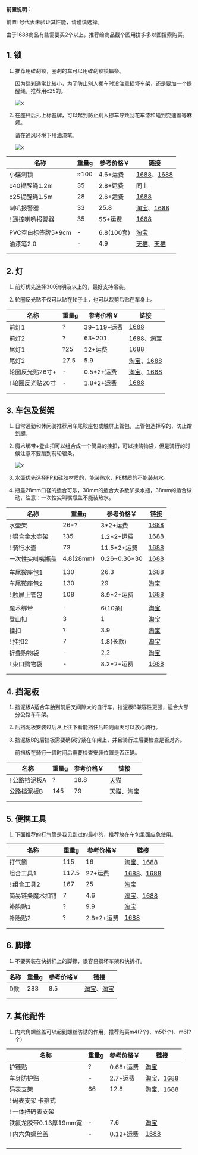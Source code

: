 **前置说明：**

前置`!`号代表未验证其性能，请谨慎选择。

由于1688商品有些需要买2个以上，推荐给商品截个图用拼多多以图搜索购买。

## 1. 锁

1. 推荐用碟刹锁，圈刹的车可以用碟刹锁锁辐条。

    因为碟刹通常比较小，为了防止别人挪车时没注意损坏车架，还是要加一个提醒绳，推荐用c25的。

    ![x](https://kukela-images.oss-cn-shanghai.aliyuncs.com/CommuterBike/%E8%BD%A6%E8%BA%AB%E9%85%8D%E4%BB%B6/%E7%A2%9F%E5%88%B9%E9%94%81.jpg)

2. 在座杆后扎上标签牌，可以起到防止别人挪车导致刮花车漆和碰到变速器等麻烦。

    请在通风环境下用油漆笔。

    ![x](https://kukela-images.oss-cn-shanghai.aliyuncs.com/CommuterBike/%E8%BD%A6%E8%BA%AB%E9%85%8D%E4%BB%B6/%E6%8F%90%E9%86%92%E6%A0%87%E7%AD%BE%E7%89%8C.jpg)

| 名称 | 重量g | 参考价格￥ | 链接 |
| - | - | - | - |
| 小碟刹锁 | ≈100 | 4.6+运费 | [1688](https://detail.1688.com/offer/628805020404.html)、[1688](https://detail.1688.com/offer/42626982155.html) |
| c40提醒绳1.2m | 35 | 2.8+运费 | 同上 |
| c25提醒绳1.5m | 28 | 2.6+运费 | [1688](https://s.click.1688.com/t?e=BA049C3094A99029D3512DF26E6FCDAF511A51CE6A554CA22B0078EFC8D6974766F7656F127EA463C5DFC264D3FD62C9572B728252F4FE2CCB93D44CC92135632AF18F37621D5D8E5FC6193F051292DE8BE66FF47491103C93728150B7B7ED1658509A52328230B4002D739CF76C367BB659E024073CB3D77C1270A0C65ECA73)  |
| 喇叭报警器 | 33 | 25.8 | [淘宝](https://s.click.taobao.com/t?e=m%3D2%26s%3DZ1clDj4Wcz5w4vFB6t2Z2ueEDrYVVa64Dm1dJ6eadalyINtkUhsv0B9MdWZNAhiqFuvVfkigojzFTlrzds37%2FgLwMG9TgUkNcLWR2kup2vFNRq4euO%2Fww2MWGduSpLInDoqEt4dKdN30KBFKq4PCn64YaErhpCwY%2B%2BOKP44LjbnNEPXytV9ALtCLThlbPuuZLb93Df8fOzjBNbkd0WzdfG3KqTqxFh8sLzqUISsghEUyA5neGyOM3QOxaVa4TlmCP8DeSLcIuniMJi1gYBJvNFSsXCNd9Eox5xRFlLBC%2BAyCQv4tW%2BMpJN4zt7Phtw9RomfkDJRs%2BhU%3D&union_lens=lensId%3APUB%401695798037%4021049f66_0be0_18ad5708ddc_e71f%4001%40eyJmbG9vcklkIjozMTA2OSwiic3BtQiiI6Il9wb3J0YWxfdjJfdG9vbF9saW5rc19wYWdlX2hvbWVfaW5kZXhfaHRtIn0ie)、[1688](https://detail.1688.com/offer/665401324083.html) |
| ! 遥控喇叭报警器 | 35 | 55+运费 | [1688](https://detail.1688.com/offer/677970185454.html) |
| | | | |
| PVC空白标签牌5\*9cm | - | 6.8(100套) | [淘宝](https://item.taobao.com/item.htm?spm=a1z09.2.0.0.74592e8dH3dLV7&id=577242952462&_u=m1qg6u55afd1) |
| 油漆笔2.0 | - | 4.9 | [天猫](https://s.click.taobao.com/t?e=m%3D2%26s%3D5LBlb1rAk4hw4vFB6t2Z2ueEDrYVVa64MljcGUdc4HdyINtkUhsv0AsfwFzgwT6yJZyTmHFgi7vFTlrzds37%2FgLwMG9TgUkNcLWR2kup2vFNRq4euO%2Fww2MWGduSpLInDoqEt4dKdN30KBFKq4PCnzEU8qH9kPa3Bx90j9UnxKqySbHmSI7wOmd1HQKKxkiFAVKvOBNtWvrtP6edoc9st8aqHlxtoFneDB3eicwknBDUQXLmqrQOkdpAuA9TF%2BAR3O9bfrBrdCW0zvIVVx%2BPc2%2F51BzEHetfxglKFrfPmkxRc0Hkl8yBTr6daKysOwMcm6XCBpN7%2FEGiZ%2BQMlGz6FQ%3D%3D&union_lens=lensId%3APUB%401695473253%40210719af_1d1e_18ac214bc16_1961%4001%40eyJmbG9vcklkIjozMTA2OSwiic3BtQiiI6Il9wb3J0YWxfdjJfdG9vbF9saW5rc19wYWdlX2hvbWVfaW5kZXhfaHRtIn0ie)、[天猫](https://s.click.taobao.com/t?e=m%3D2%26s%3D%2BatVRzMfNXlw4vFB6t2Z2ueEDrYVVa64MljcGUdc4HdyINtkUhsv0BmKW4A6DjRTpgJjgTwC57%2FFTlrzds37%2FgLwMG9TgUkNcLWR2kup2vFNRq4euO%2Fww2MWGduSpLInDoqEt4dKdN30KBFKq4PCn11LM0ssZGCxFO22TUbLDebNEPXytV9ALoS4zvCRUrqu0uImDI4kZlavprZBOrh%2By12aaAfs6bpd4DLapTEjo%2FyRr0mZgBQ2WqvfQDVVywk1cclGVfxRpKBP7qa1tU3ZgS3jKrSQZrKg2Ri9Bm4jDHegZ4hAvgWL0QLlxfpcmXZVpBAeUhnMN74hhQs2DjqgEA%3D%3D&union_lens=lensId%3APUB%401695363937%402127d135_0bed_18abb90b4a5_647d%4001%40eyJmbG9vcklkIjozMTA2OSwiic3BtQiiI6Il9wb3J0YWxfdjJfdG9vbF9saW5rc19wYWdlX2hvbWVfaW5kZXhfaHRtIn0ie) |
| | | | |
| | | | |

## 2. 灯

1. 前灯优先选择300流明及以上的，最好支持吊装。

2. 轮圈反光贴不仅可以贴在轮子上，也可以裁剪后贴在车身上。

| 名称 | 重量g | 参考价格￥ | 链接 |
| - | - | - | - |
| 前灯1 | ? | 39~119+运费 | [1688](https://detail.1688.com/offer/584165555645.html) |
| 前灯2 | ? | 63~201 |[1688](https://detail.1688.com/offer/671503937029.html)、[淘宝](https://s.click.taobao.com/t?e=m%3D2%26s%3D478bTWSjkKFw4vFB6t2Z2ueEDrYVVa64MljcGUdc4HdyINtkUhsv0O6pAd55pdnBfKdBFxgGwaXFTlrzds37%2FgLwMG9TgUkNcLWR2kup2vFNRq4euO%2Fww2MWGduSpLInDoqEt4dKdN30KBFKq4PCn2UbPjSbn9Q7tUDkj6K0gMrNEPXytV9ALoS4zvCRUrquxFJ0YZ0JPvWvYjvKQOmjbvUiQrjI9lDpAJdlL0WJJyIwgGEY97F0ezswVIg1Qwu8pF1aAL6BoORP7qa1tU3ZgS3jKrSQZrKg2Ri9Bm4jDHegZ4hAvgWL0ex%2F0P2Lnm4eWiBT2SnT0f0hhQs2DjqgEA%3D%3D&union_lens=lensId%3APUB%401695796951%4021076afe_0d4f_18ad55ff967_735b%4001%40eyJmbG9vcklkIjozMTA2OSwiic3BtQiiI6Il9wb3J0YWxfdjJfdG9vbF9saW5rc19wYWdlX2hvbWVfaW5kZXhfaHRtIn0ie) |
| 尾灯1 | ?25 | 12+运费 | [1688](https://detail.1688.com/offer/606068887057.html) |
| 尾灯2 | 27.5 | 5.9 | [淘宝](https://s.click.taobao.com/t?e=m%3D2%26s%3Dltgbi5RwoQlw4vFB6t2Z2ueEDrYVVa64MljcGUdc4HdyINtkUhsv0NyOJ9cx%2BTgzJueFsfV7LcHFTlrzds37%2FgLwMG9TgUkNcLWR2kup2vFNRq4euO%2Fww2MWGduSpLInDoqEt4dKdN30KBFKq4PCn9Q8EH%2BDadmu9bPxjdf%2FpsPNEPXytV9ALtCLThlbPuuZLb93Df8fOziOkT%2BbZ6D8yv%2FqmSqXkVewgjXBX7q6xh3%2Bs8PZ8Oelp2vDIQSSbHPD44OZC6sUC%2F%2BjO9AJYjY8CXJ%2BwEVkOqHFdQeHL9TMTi1iYpFV4b5m%2F5wX%2FNAuqjhf&union_lens=lensId%3APUB%401695797043%40212bc39a_0bfb_18ad561613d_32b6%4001%40eyJmbG9vcklkIjozMTA2OSwiic3BtQiiI6Il9wb3J0YWxfdjJfdG9vbF9saW5rc19wYWdlX2hvbWVfaW5kZXhfaHRtIn0ie)、[1688](https://detail.1688.com/offer/723972080381.html) |
| 轮圈反光贴26寸+ | - |  0.5\*2+运费 | [淘宝](https://s.click.taobao.com/t?e=m%3D2%26s%3D62XQjUAZJ%2BZw4vFB6t2Z2ueEDrYVVa64Dm1dJ6eadalyINtkUhsv0O64LyaSg67L1oh9aOzbcSTFTlrzds37%2FgLwMG9TgUkNcLWR2kup2vFNRq4euO%2Fww2MWGduSpLInDoqEt4dKdN30KBFKq4PCn%2FIjYEqxZfNhtxoqxr%2BQa5bNEPXytV9ALtCLThlbPuuZLb93Df8fOzgLZG%2BH0b3g90sckaQPjBKJrVWAlTuo%2BfVZj%2BJcapVjefwUoKrJtTNFb%2B0wStNO5pSjO9AJYjY8CXJ%2BwEVkOqHFdIW9JNkz7%2FhuShzkDg9djrsWPuCqOEL7zLp7DcZY52DGJe8N%2FwNpGw%3D%3D&union_lens=lensId%3APUB%401695366351%402106ef0c_167a_18abbb58960_39e3%4001%40eyJmbG9vcklkIjozMTA2OSwiic3BtQiiI6Il9wb3J0YWxfdjJfdG9vbF9saW5rc19wYWdlX2hvbWVfaW5kZXhfaHRtIn0ie)、[1688](https://s.click.1688.com/t?e=BA049C3094A99029D3512DF26E6FCDAF511A51CE6A554CA22B0078EFC8D6974766F7656F127EA463433AB92318B74EF2BCA6C85ABFF3A8DF97C10BC450D84FAFB9C1E03DA05D85202C377E1C68E3EDB0CC715663E7F2DFBA5683C778D2BD9A4ADAABCF0CD256A5C519F8E6498A189EF00870261C675B6F3ED7F122422ED32941) |
| ! 轮圈反光贴20寸 | - | 1.8\*2+运费  | [1688](https://s.click.1688.com/t?e=BA049C3094A99029D3512DF26E6FCDAF511A51CE6A554CA22B0078EFC8D6974766F7656F127EA4633E8F6E42DCE0C6E416DF6B992CF8F1E5FF57CCC63F39287B9E02F48E424311A253ACBC6835CBE840CC715663E7F2DFBA5683C778D2BD9A4A881BB44F265D9D15662D29B92DBC04F76A48577F7CF571B99FC619DB57121419) |
| | | | |
| | | | |

## 3. 车包及货架

1. 日常通勤和休闲骑推荐用车尾鞍座包或触屏上管包，上管包选择窄的、防止蹭到腿。

2. 魔术绑带+登山扣可以组合成一个简易的挂扣，可以挂购物袋，但是骑行的时候注意不要蹭到前轮辐条。

    ![x](https://kukela-images.oss-cn-shanghai.aliyuncs.com/CommuterBike/%E8%BD%A6%E8%BA%AB%E9%85%8D%E4%BB%B6/%E6%8F%90%E9%86%92%E7%BB%B3.jpg)

3. 水壶优先选择PP和硅胶材质的，能装热水，PE材质的不能装热水。

4. 瓶盖28mm口径的适合可乐，30mm的适合大多数矿泉水瓶，38mm的适合脉动，注意：一次性尖叫嘴瓶盖不能装热水。

| 名称 | 重量g | 参考价格￥ | 链接 |
| - | - | - | - |
| 水壶架 | 26-? | 3\*2+运费 | [1688](https://s.click.1688.com/t?e=BA049C3094A99029D3512DF26E6FCDAF511A51CE6A554CA22B0078EFC8D6974766F7656F127EA463F68FC8F09C5614E2D1062144B4D0B70831A02A5002EC7B3D4BF0393C8C586A2727CF7486CAB487518674C0D555E788E564F1513D66CFE84F27A1C76D9228D81B8E035D6ABC7E5AC84F326953EFE2240FCD82BA9795FF28E2) |
| ! 铝合金水壶架 | ?35 | 1.2\*2+运费 | [1688](https://detail.1688.com/offer/42141870808.html) |
| ! 骑行水壶 | 73 | 11.5\*2+运费 | [1688](https://detail.1688.com/offer/644606742054.html) |
| 一次性尖叫嘴瓶盖 | 4.8(28mm) | 0.26~0.36\*30 | [1688](https://detail.1688.com/offer/606884071593.html) |
| | | | |
| 车尾鞍座包1 | 130 | 26.3 | [1688](https://detail.1688.com/offer/633227902567.html) |
| 车尾鞍座包2 | 130  | 29 | [淘宝](https://item.taobao.com/item.htm?spm=a1z0d.6639537/tb.1997196601.4.31527484DGeIHU&id=674663809495) |
| ! 触屏上管包 | 108 | 8.9\*2+运费 | [1688](https://detail.1688.com/offer/647868001846.html) |
| | | | |
| 魔术绑带 | - | 6(10条) | [淘宝](https://s.click.taobao.com/t?e=m%3D2%26s%3DfZ%2FWMh0rTMBw4vFB6t2Z2ueEDrYVVa64Dm1dJ6eadalyINtkUhsv0MkpTUdsPm9HjwT44o8Tf6TFTlrzds37%2FgLwMG9TgUkNcLWR2kup2vFNRq4euO%2Fww2MWGduSpLInDoqEt4dKdN30KBFKq4PCn465htvMvMqvCbzj%2FngKbPTNEPXytV9ALtCLThlbPuuZLb93Df8fOzinmFNCQHPXHV2SjJcZHfFUfotb5LPXOhgKMQzFW620uc5hk%2B3MximD2gCZN122iPC0zvIVVx%2BPc2%2F51BzEHetfHN5WH35LElXS99jjGx7KPkx0inWuvg%2Fd&union_lens=lensId%3APUB%401695368652%402103e6f4_09e9_18abbd8a6e1_8214%4001%40eyJmbG9vcklkIjozMTA2OSwiic3BtQiiI6Il9wb3J0YWxfdjJfdG9vbF9saW5rc19wYWdlX2hvbWVfaW5kZXhfaHRtIn0ie) |
| 登山扣 | 3 | 1 | [淘宝](https://item.taobao.com/item.htm?spm=a1z09.2.0.0.7a712e8dgoGhJ4&id=661750378137&_u=r1qg6u55bac1) |
| 挂扣 | ? | 3.9 | [淘宝](https://s.click.taobao.com/t?e=m%3D2%26s%3DzCjnkys%2BCFJw4vFB6t2Z2ueEDrYVVa64Dm1dJ6eadalyINtkUhsv0MkpTUdsPm9HeWwukCIlSjPFTlrzds37%2FgLwMG9TgUkNcLWR2kup2vFNRq4euO%2Fww2MWGduSpLInDoqEt4dKdN30KBFKq4PCnzESToIMis1OnxApIXBHtE6ySbHmSI7wOiXjun3MJUdZccUmqzfqP%2B1PQhtbPDoVXYx7B0VczrH29y9BDP4I9%2BA9yZ9Ujxi3EpfDpDX%2F80b1xpuFUYWzXd1k%2BzeKFljFzE%2FuprW1TdmBLeMqtJBmsqDaGTPT8OcflKCMheu956qYcSpj5qSCmbA%3D&union_lens=lensId%3APUB%401695368926%402107e059_0bac_18abbdcd618_8741%4001%40eyJmbG9vcklkIjozMTA2OSwiic3BtQiiI6Il9wb3J0YWxfdjJfdG9vbF9saW5rc19wYWdlX2hvbWVfaW5kZXhfaHRtIn0ie) |
| ! 挂扣2 | 7 | 1.8(长款) | [淘宝](https://item.taobao.com/item.htm?spm=a1z09.2.0.0.7a712e8dgoGhJ4&id=696390401709&_u=r1qg6u555adf) |
| 折叠购物袋 | - | 2.2 | [淘宝](https://s.click.taobao.com/t?e=m%3D2%26s%3DMigCNnAYB%2BJw4vFB6t2Z2ueEDrYVVa64Dm1dJ6eadalyINtkUhsv0MjDvbq%2FrNWt5XbaVNnA08TFTlrzds37%2FgLwMG9TgUkNcLWR2kup2vFNRq4euO%2Fww2MWGduSpLInDoqEt4dKdN30KBFKq4PCn9Q8EH%2BDadmumlurXCsgDrPNEPXytV9ALtCLThlbPuuZLb93Df8fOzi3S2Pb%2FUasjSvLEkfsJSERlCpvwfV2ErUNh89HwnoqlD%2B08QNed9CbgqD5s3PK2OqjO9AJYjY8CXJ%2BwEVkOqHFHbNma40TqeEajk576e8o7nYKCo8IeR46&union_lens=lensId%3APUB%401695791692%40213dc71c_0ad4_18ad50fbae2_8fd8%4001%40eyJmbG9vcklkIjozMTA2OSwiic3BtQiiI6Il9wb3J0YWxfdjJfdG9vbF9saW5rc19wYWdlX2hvbWVfaW5kZXhfaHRtIn0ie) |
| ! 束口购物袋 | - | 8.2\*2+运费 | [1688](https://detail.1688.com/offer/679238805455.html) |
| | | | |
| | | | |

## 4. 挡泥板

1. 挡泥板A适合车胎到前后叉间隙大的自行车，挡泥板B兼容性更强，适合大部分公路车车架。

2. 后挡泥板安装过后从上往下看能挡住后轮则雨天可以放心骑行。

3. 挡泥板B的后挡板需要确保拧紧在车架上，并且骑行过后要检查是否对齐。

    前挡板在骑行一段时间后需要检查安装位置是否正确。

| 名称 | 重量g | 参考价格￥ | 链接 |
| - | - | - | - |
| ! 公路挡泥板A | ? | 18.8 | [天猫](https://detail.tmall.com/item.htm?id=693330307193&skuId=5089814282860&spm=a1z0d.6639537/tb.1997196601.24.5f9e7484bd3kUm) |
| 公路挡泥板B | 145 | 79 | [天猫](https://s.click.taobao.com/t?e=m%3D2%26s%3DnIdXpOP0FWtw4vFB6t2Z2ueEDrYVVa64MljcGUdc4HdyINtkUhsv0H8Cj1CyHQ4SCcofwHEy7arFTlrzds37%2FgLwMG9TgUkNcLWR2kup2vFNRq4euO%2Fww2MWGduSpLInDoqEt4dKdN30KBFKq4PCn2eqPr2AZEaQcpHlHgijzBLNEPXytV9ALq8XLr9cF0l0AOJ7n9hIYuTkWTPHo%2BXyou3IRk9qlCM%2FZkdD4%2BXwTTisshd8pMjugyVgIVfaofDb0%2F35mtlRaA8EL3%2BhohlahULEkqTedE399KEV1g6mN9AguVuo9XYrb%2F3gInF1dKuUcSpj5qSCmbA%3D&union_lens=lensId%3APUB%401695370204%40213d92f5_0b01_18abbf05650_7333%4001%40eyJmbG9vcklkIjozMTA2OSwiic3BtQiiI6Il9wb3J0YWxfdjJfdG9vbF9saW5rc19wYWdlX2hvbWVfaW5kZXhfaHRtIn0ie)、[淘宝](https://s.click.taobao.com/t?e=m%3D2%26s%3DEyrmpw%2B%2FL0Bw4vFB6t2Z2ueEDrYVVa64Dm1dJ6eadalyINtkUhsv0H8Cj1CyHQ4STe1Hf62mOe7FTlrzds37%2FgLwMG9TgUkNcLWR2kup2vFNRq4euO%2Fww2MWGduSpLInDoqEt4dKdN30KBFKq4PCn1bqu1Z8fpnGVVCLCIXR5u7NEPXytV9ALoS4zvCRUrquSRMika4nOFRYqPhcxBmZdDzT9B7RKrzLYiaO2%2BdroI0YFfNOkvCPQajjihD65aPQTJ2spYEO57aPgysBSxHfUOXVLEPDWL24%2FufIeaShmLvWGPPZ03CRxK5cuOaVN6cuX4mdMrf%2FZQDGDmntuH4VtA%3D%3D&union_lens=lensId%3APUB%401695370235%40212cc1bf_0d2d_18abbf0cc8c_1788%4001%40eyJmbG9vcklkIjozMTA2OSwiic3BtQiiI6Il9wb3J0YWxfdjJfdG9vbF9saW5rc19wYWdlX2hvbWVfaW5kZXhfaHRtIn0ie) |
| | | | |
| | | | |

## 5. 便携工具

1. 下面推荐的打气筒是我见到过的最小的，推荐放在车包里面应急使用。

| 名称 | 重量g | 参考价格￥ | 链接 |
| - | - | - | - |
| 打气筒 | 115 | 16 | [淘宝](https://s.click.taobao.com/t?e=m%3D2%26s%3DsUbxl5s%2BZddw4vFB6t2Z2ueEDrYVVa64Dm1dJ6eadalyINtkUhsv0O64LyaSg67LQ7vFWkwBuHrFTlrzds37%2FgLwMG9TgUkNcLWR2kup2vFNRq4euO%2Fww2MWGduSpLInDoqEt4dKdN30KBFKq4PCnwnzrli%2BQLQML1D%2BwbvZgDz0W%2F0AyedX3P1SarTXhIOTUdDn0Cj7EhM4fB7of03NEEcjKW3FZcQJDhmUn%2B0AkykHbHWCtwneEpMyaI9TVYCrDiUArRc2kTPd1KouQ%2BiiJ3B6Jd9pUfrR1KilmKsn0wySe%2Fbl0aKfGpgMSE1I7lzCxg5p7bh%2BFbQ%3D&union_lens=lensId%3APUB%401695366757%40213cc8ed_0c0f_18abbbbbafc_ac3c%4001%40eyJmbG9vcklkIjozMTA2OSwiic3BtQiiI6Il9wb3J0YWxfdjJfdG9vbF9saW5rc19wYWdlX2hvbWVfaW5kZXhfaHRtIn0ie)、[1688](https://detail.1688.com/offer/667150055538.html) |
| 组合工具1 | 117.5 | 27+运费 | [1688](https://detail.1688.com/offer/608816923714.html)、[1688](https://detail.1688.com/offer/677535608358.html) |
| ! 组合工具2 | 167 | 25 | [淘宝](https://item.taobao.com/item.htm?spm=a1z0d.6639537/tb.1997196601.4.326774840xy1gQ&id=692159187807) |
| 简易链条魔术扣钳 | 7 | 4.6 | [淘宝](https://s.click.taobao.com/t?e=m%3D2%26s%3DeIvPesPsfHBw4vFB6t2Z2ueEDrYVVa64Dm1dJ6eadalyINtkUhsv0MkpTUdsPm9H0teE%2F9cDCb%2FFTlrzds37%2FgLwMG9TgUkNcLWR2kup2vFNRq4euO%2Fww2MWGduSpLInDoqEt4dKdN30KBFKq4PCn5AGcqo2r%2FVP4PW5oUSGBqOi1jMNxDhLMiTdqMDI4bn8A7nVLENk%2FnYTUhqIp6GdDEn%2FJs1s%2FzQFKQmpOE4BgRKdqlmPz71AHmGiwPiDB4PrrW9aWUznY5hCxJKk3nRN%2FfShFdYOpjfQijlnjbUE%2F5PV%2BqnKcBlZk8YMXU3NNCg%2F&union_lens=lensId%3APUB%401695368336%4021047e36_0b99_18abbd3d384_72c9%4001%40eyJmbG9vcklkIjozMTA2OSwiic3BtQiiI6Il9wb3J0YWxfdjJfdG9vbF9saW5rc19wYWdlX2hvbWVfaW5kZXhfaHRtIn0ie)、[1688](https://detail.1688.com/offer/657769829745.html) |
| 补胎贴1 | ? | 9.9 | [淘宝](https://s.click.taobao.com/t?e=m%3D2%26s%3DcymhkqG1Y%2Btw4vFB6t2Z2ueEDrYVVa64Dm1dJ6eadalyINtkUhsv0L0TxnofkI2hgG5lVWr5qRXFTlrzds37%2FgLwMG9TgUkNcLWR2kup2vFNRq4euO%2Fww2MWGduSpLInDoqEt4dKdN30KBFKq4PCnzEU8qH9kPa3IFd6XpK0OZqi1jMNxDhLMmuCMDETpg3iWeDftStmhAUMxirS9YYZGWEYq92qnyZi%2F8OgJCiQNmAsAwCsHufQh0mmfAEvvDA7ozvQCWI2PAlyfsBFZDqhxXSFvSTZM%2B%2F4A13NwUW6D5shM1B4Q5hs8KILKRtTL2BucSpj5qSCmbA%3D&union_lens=lensId%3APUB%401695371698%40213f2012_0af5_18abc071fae_6a79%4001%40eyJmbG9vcklkIjozMTA2OSwiic3BtQiiI6Il9wb3J0YWxfdjJfdG9vbF9saW5rc19wYWdlX2hvbWVfaW5kZXhfaHRtIn0ie) |
| 补胎贴2 | ? | 2.8\*2+运费 | [1688](https://detail.1688.com/offer/595928561556.html) |
| | | | |
| | | | |

## 6. 脚撑

1. 不要买装在快拆杆上的脚撑，很容易损坏车架和快拆杆。

| 名称 | 重量g | 参考价格￥ | 链接 |
| - | - | - | - |
| D款 | 283 | 8.5 | [淘宝](https://s.click.taobao.com/t?e=m%3D2%26s%3DIlbF4F3h7wZw4vFB6t2Z2ueEDrYVVa64Dm1dJ6eadalyINtkUhsv0HJI1hBPknVPV%2FZ67c680w7FTlrzds37%2FgLwMG9TgUkNcLWR2kup2vFNRq4euO%2Fww2MWGduSpLInDoqEt4dKdN30KBFKq4PCn%2FIjYEqxZfNhtxoqxr%2BQa5bNEPXytV9ALtCLThlbPuuZLb93Df8fOzhzf%2FDar%2FHs6FRyxv52ACEBnRKgIgDiRvK4eim1Y2%2FkewWZ1gHx%2FbX%2BVefXn5VGB3mjO9AJYjY8CXJ%2BwEVkOqHFdIW9JNkz7%2FhuShzkDg9djnD%2BjzXGzZtxQgZy%2BG6LpZnGJe8N%2FwNpGw%3D%3D&union_lens=lensId%3APUB%401695627990%402106cc28_1633_18acb4dd557_75f7%4001%40eyJmbG9vcklkIjozMTA2OSwiic3BtQiiI6Il9wb3J0YWxfdjJfdG9vbF9saW5rc19wYWdlX2hvbWVfaW5kZXhfaHRtIn0ie)、[淘宝](https://s.click.taobao.com/t?e=m%3D2%26s%3DI5r1VBit5b1w4vFB6t2Z2ueEDrYVVa64MljcGUdc4HdyINtkUhsv0CYdNWXrZj187ss8DIqI%2BFTFTlrzds37%2FgLwMG9TgUkNcLWR2kup2vFNRq4euO%2Fww2MWGduSpLInDoqEt4dKdN30KBFKq4PCnx4%2FMEUz7aVQFqr8%2BP8RY9WpasR2r0VZZv1SarTXhIOTUdDn0Cj7EhNH9nlSSghQ%2B3DTs73nvsSVVLfy7xzP0O6Q5eIZ8aK%2FWhF8Ysj8ezzJMzFnhYMcP1JU20tuMdX%2BJnB6Jd9pUfrR1KilmKsn0wx%2FEOAm1QwWy5doi729QEJkxg5p7bh%2BFbQ%3D&union_lens=lensId%3APUB%401695373888%400be085cd_0cfb_18abc288da5_102b%4001%40eyJmbG9vcklkIjozMTA2OSwiic3BtQiiI6Il9wb3J0YWxfdjJfdG9vbF9saW5rc19wYWdlX2hvbWVfaW5kZXhfaHRtIn0ie) |
| | | | |
| | | | |

## 7. 其他配件

1. 内六角螺丝盖可以起到螺丝防锈的作用，推荐购买m4(?个)、m5(?个)、m6(?个)

| 名称 | 重量g | 参考价格￥ | 链接 |
| - | - | - | - |
| 护链贴 | ? | 0.68+运费  | [淘宝](https://s.click.taobao.com/t?e=m%3D2%26s%3DZydFUJ%2Bcxfdw4vFB6t2Z2ueEDrYVVa64Dm1dJ6eadalyINtkUhsv0O64LyaSg67LY1cPuGb8YJ%2FFTlrzds37%2FgLwMG9TgUkNcLWR2kup2vFNRq4euO%2Fww2MWGduSpLInDoqEt4dKdN30KBFKq4PCn%2FIjYEqxZfNhtxoqxr%2BQa5bNEPXytV9ALtCLThlbPuuZLb93Df8fOzj8kxwrp9KfrC7ehlAMmTzmncFPhFFazh5sCWVHlX8jUEv6MON%2BNdJqNErVJChf%2FjyjO9AJYjY8CXJ%2BwEVkOqHFdIW9JNkz7%2FhuShzkDg9djpqfKwYiWUXRbre8cYsxhbbGJe8N%2FwNpGw%3D%3D&union_lens=lensId%3APUB%401695366551%402104af40_0d22_18abbb897e3_63c2%4001%40eyJmbG9vcklkIjozMTA2OSwiic3BtQiiI6Il9wb3J0YWxfdjJfdG9vbF9saW5rc19wYWdlX2hvbWVfaW5kZXhfaHRtIn0ie) |
| 车身防护贴 | - | 2.7+运费 | [淘宝](https://s.click.taobao.com/t?e=m%3D2%26s%3D03WAij1rEvxw4vFB6t2Z2ueEDrYVVa64Dm1dJ6eadalyINtkUhsv0O64LyaSg67LVmg8SORgY9HFTlrzds37%2FgLwMG9TgUkNcLWR2kup2vFNRq4euO%2Fww2MWGduSpLInDoqEt4dKdN30KBFKq4PCn1bqu1Z8fpnGnykOxhqSac7NEPXytV9ALoS4zvCRUrqubV8hGCvTILBGKiX9OBO6gCvDlt5eeJDJsjACkji4kW%2BlujXj9Q%2BnyqS7qK%2B%2Bb%2B1W9gE4omRujOBP7qa1tU3ZgS3jKrSQZrKg2Ri9Bm4jDHegZ4hAvgWL0VsoS1ZJ01kL3Rg0comXKoohhQs2DjqgEA%3D%3D&union_lens=lensId%3APUB%401695366709%402135f695_0be3_18abbbb005e_38ab%4001%40eyJmbG9vcklkIjozMTA2OSwiic3BtQiiI6Il9wb3J0YWxfdjJfdG9vbF9saW5rc19wYWdlX2hvbWVfaW5kZXhfaHRtIn0ie)、[1688](https://detail.1688.com/offer/619136452225.html) |
| 码表支架 | 66 | 12.8 | [淘宝](https://s.click.taobao.com/t?e=m%3D2%26s%3DdHYDlR7%2FY2Zw4vFB6t2Z2ueEDrYVVa64Dm1dJ6eadalyINtkUhsv0OZXyHiwU9IZBe2lR3yO8PXFTlrzds37%2FgLwMG9TgUkNcLWR2kup2vFNRq4euO%2Fww2MWGduSpLInDoqEt4dKdN30KBFKq4PCnwnzrli%2BQLQMq1Vq2fLVq4lZQZfCpFusAP1SarTXhIOTUdDn0Cj7EhPZpBxNCnB2ZOaTY3%2B5AbEJMbDN2G9R%2FqgdAem%2FkdurqRXiOAZntjwkgYaTAcZ0feOTSqV%2Fo%2F6pRZGZ9wPRcXV%2BQ%2FMlsmagC3Rm1Dx0mh7A0ob7UBZmiFKjxiXvDf8DaRs%3D&union_lens=lensId%3APUB%401695369252%4021469641_0c3d_18abbe1cd91_8123%4001%40eyJmbG9vcklkIjozMTA2OSwiic3BtQiiI6Il9wb3J0YWxfdjJfdG9vbF9saW5rc19wYWdlX2hvbWVfaW5kZXhfaHRtIn0ie)、[1688](https://detail.1688.com/offer/575437069424.html) |
| ! 码表支架 卡箍式 | | | |
| ! 一体把码表支架 | | | |
| 铁氟龙胶带0.13厚19mm宽 | - | 7.6 | [淘宝](https://s.click.taobao.com/t?e=m%3D2%26s%3DifXrkcg3dQRw4vFB6t2Z2ueEDrYVVa64MljcGUdc4HdyINtkUhsv0A4C9%2FsT7CWRNnGHDv9u8g7FTlrzds37%2FgLwMG9TgUkNcLWR2kup2vFNRq4euO%2Fww2MWGduSpLInDoqEt4dKdN30KBFKq4PCn6e9RSk7ZD9J2Jkc4Ne01V3NEPXytV9ALtCLThlbPuuZLb93Df8fOzg%2FxtWynVOw%2BAhE%2BEHtHPmtbjCGKvvvo%2FsqoI16k7%2FN3VvS5haqn%2FHKMLOAxFD%2BmqqjO9AJYjY8CXJ%2BwEVkOqHFZXAQXwBq9%2FA1R5MGD5JI3hz6v%2B93lKSO&union_lens=lensId%3APUB%401695777789%40213f58ca_0b27_18ad43b96ba_ba39%4001%40eyJmbG9vcklkIjozMTA2OSwiic3BtQiiI6Il9wb3J0YWxfdjJfdG9vbF9saW5rc19wYWdlX2hvbWVfaW5kZXhfaHRtIn0ie) |
| ! 内六角螺丝盖 | - | 0.12+运费 | [1688](https://s.click.1688.com/t?e=BA049C3094A99029D3512DF26E6FCDAF511A51CE6A554CA22B0078EFC8D6974766F7656F127EA463C89B8D9944582E82F044BB297FD4936E6A01FC009018B01D1F7070C7FF2DB54A0D18F51A7806E08B931487540E8EE4D69BEF7FC70E6D41826A1C30044FE846BC9F8B19F3F9FDE7DF01D51A6EB8934011E02FF81E5FDA1727) |
| | | | |
| | | | |
| | | | |
| | | | |